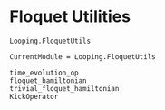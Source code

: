 # Floquet Utilities

```@docs
Looping.FloquetUtils
```


```@meta
CurrentModule = Looping.FloquetUtils
```



```@docs
time_evolution_op
floquet_hamiltonian
trivial_floquet_hamiltonian
KickOperator
```
